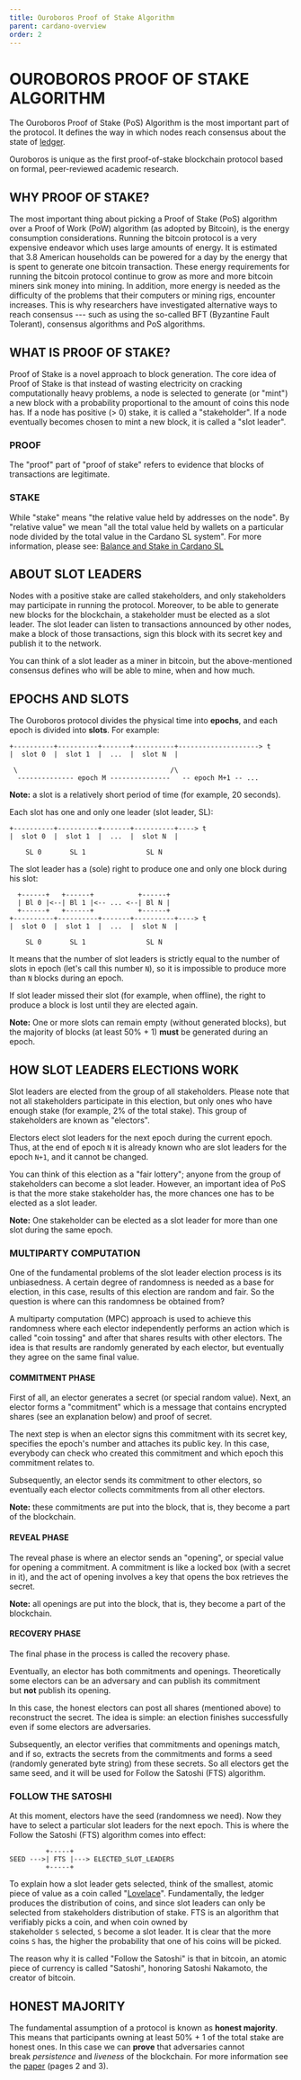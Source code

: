 ```yaml
---
title: Ouroboros Proof of Stake Algorithm
parent: cardano-overview
order: 2
---
```


OUROBOROS PROOF OF STAKE ALGORITHM
==================================

The Ouroboros Proof of Stake (PoS) Algorithm is the most important part of the protocol. It defines the way in which nodes reach consensus about the state of [ledger](https://cardanodocs.com/glossary/#ledger).

Ouroboros is unique as the first proof-of-stake blockchain protocol based on formal, peer-reviewed academic research.

[](https://cardanodocs.com/cardano/proof-of-stake/#why-proof-of-stake)WHY PROOF OF STAKE?
-----------------------------------------------------------------------------------------

The most important thing about picking a Proof of Stake (PoS) algorithm over a Proof of Work (PoW) algorithm (as adopted by Bitcoin), is the energy consumption considerations. Running the bitcoin protocol is a very expensive endeavor which uses large amounts of energy. It is estimated that 3.8 American households can be powered for a day by the energy that is spent to generate one bitcoin transaction. These energy requirements for running the bitcoin protocol continue to grow as more and more bitcoin miners sink money into mining. In addition, more energy is needed as the difficulty of the problems that their computers or mining rigs, encounter increases. This is why researchers have investigated alternative ways to reach consensus --- such as using the so-called BFT (Byzantine Fault Tolerant), consensus algorithms and PoS algorithms.

[](https://cardanodocs.com/cardano/proof-of-stake/#what-is-proof-of-stake)WHAT IS PROOF OF STAKE?
-------------------------------------------------------------------------------------------------

Proof of Stake is a novel approach to block generation. The core idea of Proof of Stake is that instead of wasting electricity on cracking computationally heavy problems, a node is selected to generate (or "mint") a new block with a probability proportional to the amount of coins this node has. If a node has positive (> 0) stake, it is called a "stakeholder". If a node eventually becomes chosen to mint a new block, it is called a "slot leader".

### [](https://cardanodocs.com/cardano/proof-of-stake/#proof)PROOF

The "proof" part of "proof of stake" refers to evidence that blocks of transactions are legitimate.

### [](https://cardanodocs.com/cardano/proof-of-stake/#stake)STAKE

While "stake" means "the relative value held by addresses on the node". By "relative value" we mean "all the total value held by wallets on a particular node divided by the total value in the Cardano SL system". For more information, please see: [Balance and Stake in Cardano SL](https://cardanodocs.com/cardano/balance-and-stake/)

[](https://cardanodocs.com/cardano/proof-of-stake/#about-slot-leaders)ABOUT SLOT LEADERS
----------------------------------------------------------------------------------------

Nodes with a positive stake are called stakeholders, and only stakeholders may participate in running the protocol. Moreover, to be able to generate new blocks for the blockchain, a stakeholder must be elected as a slot leader. The slot leader can listen to transactions announced by other nodes, make a block of those transactions, sign this block with its secret key and publish it to the network.

You can think of a slot leader as a miner in bitcoin, but the above-mentioned consensus defines who will be able to mine, when and how much.

[](https://cardanodocs.com/cardano/proof-of-stake/#epochs-and-slots)EPOCHS AND SLOTS
------------------------------------------------------------------------------------

The Ouroboros protocol divides the physical time into **epochs**, and each epoch is divided into **slots**. For example:

```
+----------+----------+-------+----------+--------------------> t
|  slot 0  |  slot 1  |  ...  |  slot N  |

 \                                      /\
  -------------- epoch M ---------------   -- epoch M+1 -- ...

```

**Note:** a slot is a relatively short period of time (for example, 20 seconds).

Each slot has one and only one leader (slot leader, SL):

```
+----------+----------+-------+----------+----> t
|  slot 0  |  slot 1  |  ...  |  slot N  |

    SL 0       SL 1               SL N

```

The slot leader has a (sole) right to produce one and only one block during his slot:

```
  +------+   +------+           +------+
  | Bl 0 |<--| Bl 1 |<-- ... <--| Bl N |
  +------+   +------+           +------+
+----------+----------+-------+----------+----> t
|  slot 0  |  slot 1  |  ...  |  slot N  |

    SL 0       SL 1               SL N

```

It means that the number of slot leaders is strictly equal to the number of slots in epoch (let's call this number `N`), so it is impossible to produce more than `N` blocks during an epoch.

If slot leader missed their slot (for example, when offline), the right to produce a block is lost until they are elected again.

**Note:** One or more slots can remain empty (without generated blocks), but the majority of blocks (at least 50% + 1) **must** be generated during an epoch.

[](https://cardanodocs.com/cardano/proof-of-stake/#how-slot-leaders-elections-work)HOW SLOT LEADERS ELECTIONS WORK
------------------------------------------------------------------------------------------------------------------

Slot leaders are elected from the group of all stakeholders. Please note that not all stakeholders participate in this election, but only ones who have enough stake (for example, 2% of the total stake). This group of stakeholders are known as "electors".

Electors elect slot leaders for the next epoch during the current epoch. Thus, at the end of epoch `N` it is already known who are slot leaders for the epoch `N+1`, and it cannot be changed.

You can think of this election as a "fair lottery"; anyone from the group of stakeholders can become a slot leader. However, an important idea of PoS is that the more stake stakeholder has, the more chances one has to be elected as a slot leader.

**Note:** One stakeholder can be elected as a slot leader for more than one slot during the same epoch.

### [](https://cardanodocs.com/cardano/proof-of-stake/#multiparty-computation)MULTIPARTY COMPUTATION

One of the fundamental problems of the slot leader election process is its unbiasedness. A certain degree of randomness is needed as a base for election, in this case, results of this election are random and fair. So the question is where can this randomness be obtained from?

A multiparty computation (MPC) approach is used to achieve this randomness where each elector independently performs an action which is called "coin tossing" and after that shares results with other electors. The idea is that results are randomly generated by each elector, but eventually they agree on the same final value.

#### [](https://cardanodocs.com/cardano/proof-of-stake/#commitment-phase)COMMITMENT PHASE

First of all, an elector generates a secret (or special random value). Next, an elector forms a "commitment" which is a message that contains encrypted shares (see an explanation below) and proof of secret.

The next step is when an elector signs this commitment with its secret key, specifies the epoch's number and attaches its public key. In this case, everybody can check who created this commitment and which epoch this commitment relates to.

Subsequently, an elector sends its commitment to other electors, so eventually each elector collects commitments from all other electors.

**Note:** these commitments are put into the block, that is, they become a part of the blockchain.

#### [](https://cardanodocs.com/cardano/proof-of-stake/#reveal-phase)REVEAL PHASE

The reveal phase is where an elector sends an "opening", or special value for opening a commitment. A commitment is like a locked box (with a secret in it), and the act of opening involves a key that opens the box retrieves the secret.

**Note:** all openings are put into the block, that is, they become a part of the blockchain.

#### [](https://cardanodocs.com/cardano/proof-of-stake/#recovery-phase)RECOVERY PHASE

The final phase in the process is called the recovery phase.

Eventually, an elector has both commitments and openings. Theoretically some electors can be an adversary and can publish its commitment but **not** publish its opening.

In this case, the honest electors can post all shares (mentioned above) to reconstruct the secret. The idea is simple: an election finishes successfully even if some electors are adversaries.

Subsequently, an elector verifies that commitments and openings match, and if so, extracts the secrets from the commitments and forms a seed (randomly generated byte string) from these secrets. So all electors get the same seed, and it will be used for Follow the Satoshi (FTS) algorithm.

### [](https://cardanodocs.com/cardano/proof-of-stake/#follow-the-satoshi)FOLLOW THE SATOSHI

At this moment, electors have the seed (randomness we need). Now they have to select a particular slot leaders for the next epoch. This is where the Follow the Satoshi (FTS) algorithm comes into effect:

```
         +-----+
SEED --->| FTS |---> ELECTED_SLOT_LEADERS
         +-----+

```

To explain how a slot leader gets selected, think of the smallest, atomic piece of value as a coin called "[Lovelace](https://cardanodocs.com/glossary/#lovelace)". Fundamentally, the ledger produces the distribution of coins, and since slot leaders can only be selected from stakeholders distribution of stake. FTS is an algorithm that verifiably picks a coin, and when coin owned by stakeholder `S` selected, `S` become a slot leader. It is clear that the more coins `S` has, the higher the probability that one of his coins will be picked.

The reason why it is called "Follow the Satoshi" is that in bitcoin, an atomic piece of currency is called "Satoshi", honoring Satoshi Nakamoto, the creator of bitcoin.

[](https://cardanodocs.com/cardano/proof-of-stake/#honest-majority)HONEST MAJORITY
----------------------------------------------------------------------------------

The fundamental assumption of a protocol is known as **honest majority**. This means that participants owning at least 50% + 1 of the total stake are honest ones. In this case we can **prove** that adversaries cannot break *persistence* and *liveness* of the blockchain. For more information see the [paper](https://cardanodocs.com/glossary/#paper) (pages 2 and 3).